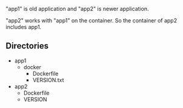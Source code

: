 "app1" is old application and "app2" is newer application.

"app2" works with "app1" on the container. So the container of app2 includes app1.

## Directories

- app1
    - docker
        - Dockerfile
        - VERSION.txt
- app2
    - Dockerfile
    - VERSION
